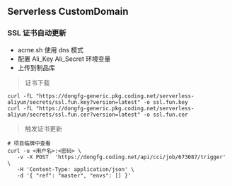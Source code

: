 ## Serverless CustomDomain

### SSL 证书自动更新

- acme.sh 使用 dns 模式
- 配置 Ali_Key Ali_Secret 环境变量
- 上传到制品库

> 证书下载

```
curl -fL "https://dongfg-generic.pkg.coding.net/serverless-aliyun/secrets/ssl.fun.key?version=latest" -o ssl.fun.key
curl -fL "https://dongfg-generic.pkg.coding.net/serverless-aliyun/secrets/ssl.fun.cer?version=latest" -o ssl.fun.cer
```

> 触发证书更新

```
# 项目临牌中查看
curl -u <用户名>:<密码> \
   -v -X POST  'https://dongfg.coding.net/api/cci/job/673087/trigger' \
   -H 'Content-Type: application/json' \
   -d '{ "ref": "master", "envs": [] }'
```
